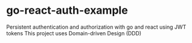 # go-react-auth-example
Persistent authentication and authorization with go and react using JWT tokens
This project uses Domain-driven Design (DDD)
